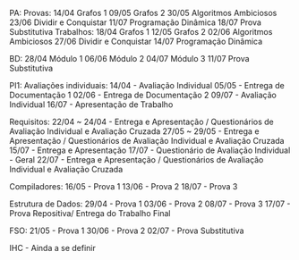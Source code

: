 PA:
	Provas: 
	14/04 Grafos 1 
	09/05 Grafos 2 
	30/05 Algoritmos Ambiciosos 
	23/06 Dividir e Conquistar 
	11/07 Programação Dinâmica 
	18/07 Prova Substitutiva
	Trabalhos: 
	18/04 Grafos 1 
	12/05 Grafos 2 
	02/06 Algoritmos Ambiciosos 
	27/06 Dividir e Conquistar 
	14/07 Programação Dinâmica
  
BD:
	28/04 Módulo 1 
	06/06 Módulo 2 
	04/07 Módulo 3 
	11/07 Prova Substitutiva

PI1:
	Avaliações individuais:
	14/04 - Avaliação Individual
	05/05 - Entrega de Documentação 1
	02/06 - Entrega de Documentação 2
	09/07 - Avaliação Individual
	16/07 - Apresentação de Trabalho

Requisitos:
	22/04 ~ 24/04 - Entrega e Apresentação / Questionários de Avaliação Individual e Avaliação Cruzada
	27/05 ~ 29/05 - Entrega e Apresentação / Questionários de Avaliação Individual e Avaliação Cruzada
	15/07  - Entrega e Apresentação
	17/07 - Questionário de Avaliação Individual - Geral 
	22/07 -  Entrega e Apresentação / Questionários de Avaliação Individual e Avaliação Cruzada

Compiladores:
	16/05 - Prova 1
	13/06 - Prova 2
	18/07 - Prova 3

Estrutura de Dados:
	29/04 - Prova 1
	03/06 - Prova 2
	08/07 - Prova 3
	17/07 - Prova Repositiva/ Entrega do Trabalho Final

FSO:
	21/05 - Prova 1
	30/06 - Prova 2
	02/07 - Prova Substitutiva 

IHC -  Ainda a se definir
